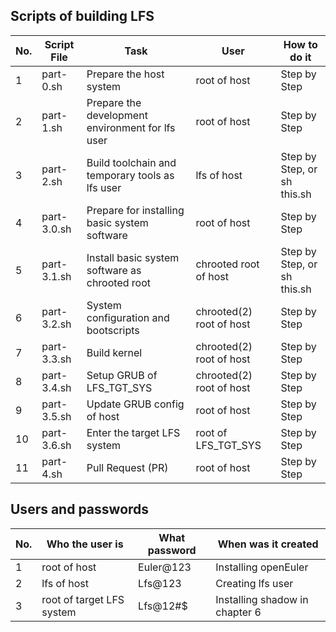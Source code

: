 ## Scripts of building LFS

| No. | Script File | Task                                            | User                   | How to do it                  |
|-----|-------------|-------------------------------------------------|------------------------|-------------------------------|
|  1  |part-0.sh    |Prepare the host system                          |root of host            |Step by Step                   |
|  2  |part-1.sh    |Prepare the development environment for lfs user |root of host            |Step by Step                   |
|  3  |part-2.sh    |Build toolchain and temporary tools as lfs user  |lfs  of host            |Step by Step, or<br/>sh this.sh|
|  4  |part-3.0.sh  |Prepare for installing basic system software     |root of host            |Step by Step                   |
|  5  |part-3.1.sh  |Install basic system software as chrooted root   |chrooted    root of host|Step by Step, or<br/>sh this.sh|
|  6  |part-3.2.sh  |System configuration and bootscripts             |chrooted(2) root of host|Step by Step                   |
|  7  |part-3.3.sh  |Build kernel                                     |chrooted(2) root of host|Step by Step                   |
|  8  |part-3.4.sh  |Setup GRUB of LFS_TGT_SYS                        |chrooted(2) root of host|Step by Step                   |
|  9  |part-3.5.sh  |Update GRUB config of host                       |root of host            |Step by Step                   |
|  10 |part-3.6.sh  |Enter the target LFS system                      |root of LFS_TGT_SYS     |Step by Step                   |
|  11 |part-4.sh    |Pull Request (PR)                                |root of host            |Step by Step                   |

## Users and passwords

| No. | Who the user is          | What password        | When was it created           |
|-----|--------------------------|----------------------|-------------------------------|
|  1  |root of host              |Euler@123             |Installing openEuler           |
|  2  |lfs of host               |Lfs@123               |Creating lfs user              |
|  3  |root of target LFS system |Lfs@12#$              |Installing shadow in chapter 6 |

